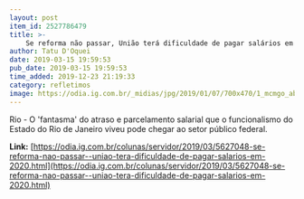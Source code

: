 ```yaml
---
layout: post
item_id: 2527786479
title: >-
    Se reforma não passar, União terá dificuldade de pagar salários em 2020
author: Tatu D'Oquei
date: 2019-03-15 19:59:53
pub_date: 2019-03-15 19:59:53
time_added: 2019-12-23 21:19:33
category: refletimos
image: https://odia.ig.com.br/_midias/jpg/2019/01/07/700x470/1_mcmgo_abr_07011910138df-9214281.jpg
---
```


Rio - O 'fantasma' do atraso e parcelamento salarial que o funcionalismo do Estado do Rio de Janeiro viveu pode chegar ao setor público federal.

**Link:** [https://odia.ig.com.br/colunas/servidor/2019/03/5627048-se-reforma-nao-passar--uniao-tera-dificuldade-de-pagar-salarios-em-2020.html](https://odia.ig.com.br/colunas/servidor/2019/03/5627048-se-reforma-nao-passar--uniao-tera-dificuldade-de-pagar-salarios-em-2020.html)

